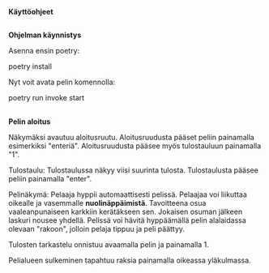 **Käyttöohjeet**
## 

**Ohjelman käynnistys**

Asenna ensin poetry:

poetry install

Nyt voit avata pelin komennolla:

poetry run invoke start
##

**Pelin aloitus**

Näkymäksi avautuu aloitusruutu. Aloitusruudusta pääset peliin painamalla esimerkiksi "enteriä". 
Aloitusruudusta pääsee myös tulostauluun painamalla "1".

Tulostaulu:
Tulostaulussa näkyy viisi suurinta tulosta.
Tulostaulusta pääsee peliin painamalla "enter".

Pelinäkymä:
Pelaaja hyppii automaattisesti pelissä. 
Pelaajaa voi liikuttaa oikealle ja vasemmalle **nuolinäppäimistä**.
Tavoitteena osua vaaleanpunaiseen karkkiin kerätäkseen sen. Jokaisen osuman jälkeen laskuri nousee yhdellä.
Pelissä voi hävitä hyppäämällä pelin alalaidassa olevaan "rakoon", jolloin pelaja tippuu ja peli päättyy.

Tulosten tarkastelu onnistuu avaamalla pelin ja painamalla 1.

Pelialueen sulkeminen tapahtuu raksia painamalla oikeassa yläkulmassa. 


